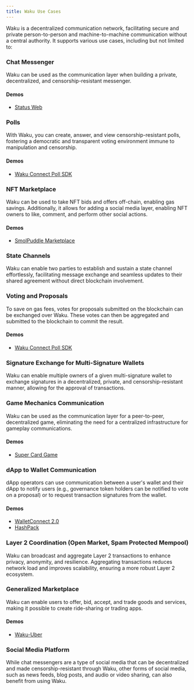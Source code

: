 ```yaml
---
title: Waku Use Cases
---
```


Waku is a decentralized communication network, facilitating secure and private person-to-person and machine-to-machine communication without a central authority. It supports various use cases, including but not limited to:

### Chat Messenger

Waku can be used as the communication layer when building a private, decentralized, and censorship-resistant messenger.

#### Demos

* [Status Web](https://github.com/status-im/status-web)

### Polls

With Waku, you can create, answer, and view censorship-resistant polls, fostering a democratic and transparent voting environment immune to manipulation and censorship.

#### Demos

* [Waku Connect Poll SDK](https://github.com/status-im/wakuconnect-vote-poll-sdk)

### NFT Marketplace

Waku can be used to take NFT bids and offers off-chain, enabling gas savings. Additionally, it allows for adding a social media layer, enabling NFT owners to like, comment, and perform other social actions.

#### Demos

* [SmolPuddle Marketplace](https://github.com/Agusx1211/smolpuddle-web)

### State Channels

Waku can enable two parties to establish and sustain a state channel effortlessly, facilitating message exchange and seamless updates to their shared agreement without direct blockchain involvement.

### Voting and Proposals

To save on gas fees, votes for proposals submitted on the blockchain can be exchanged over Waku. These votes can then be aggregated and submitted to the blockchain to commit the result.

#### Demos

* [Waku Connect Poll SDK](https://github.com/status-im/wakuconnect-vote-poll-sdk)

### Signature Exchange for Multi-Signature Wallets

Waku can enable multiple owners of a given multi-signature wallet to exchange signatures in a decentralized, private, and censorship-resistant manner, allowing for the approval of transactions.

### Game Mechanics Communication

Waku can be used as the communication layer for a peer-to-peer, decentralized game, eliminating the need for a centralized infrastructure for gameplay communications.

#### Demos

* [Super Card Game](https://github.com/fjij/ethonline-2021)

### dApp to Wallet Communication

dApp operators can use communication between a user's wallet and their dApp to notify users (e.g., governance token holders can be notified to vote on a proposal) or to request transaction signatures from the wallet.

#### Demos

* [WalletConnect 2.0](https://walletconnect.com/)
* [HashPack](https://www.hashpack.app/hashconnect)

### Layer 2 Coordination (Open Market, Spam Protected Mempool)

Waku can broadcast and aggregate Layer 2 transactions to enhance privacy, anonymity, and resilience. Aggregating transactions reduces network load and improves scalability, ensuring a more robust Layer 2 ecosystem.

### Generalized Marketplace

Waku can enable users to offer, bid, accept, and trade goods and services, making it possible to create ride-sharing or trading apps.

#### Demos

* [Waku-Uber](https://github.com/TheBojda/waku-uber)

### Social Media Platform

While chat messengers are a type of social media that can be decentralized and made censorship-resistant through Waku, other forms of social media, such as news feeds, blog posts, and audio or video sharing, can also benefit from using Waku.